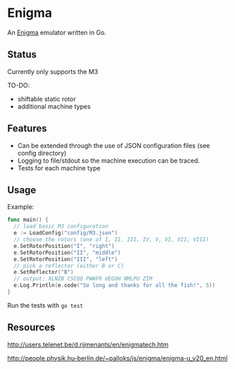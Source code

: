 # Enigma
An [Enigma](https://en.wikipedia.org/wiki/Enigma_machine) emulator written in Go.
## Status
Currently only supports the M3

TO-DO:
- shiftable static rotor
- additional machine types

## Features
- Can be extended through the use of JSON configuration files (see config directory)
- Logging to file/stdout so the machine execution can be traced.
- Tests for each machine type 

## Usage
Example:
```go
func main() {
  // load basic M3 configuration
  e := LoadConfig("config/M3.json")
  // choose the rotors (one of I, II, III, IV, V, VI, VII, VIII)
  e.SetRotorPosition("I", "right")                                                
  e.SetRotorPosition("II", "middle")                                              
  e.SetRotorPosition("III", "left")                                               
  // pick a reflector (either B or C)
  e.SetReflector("B")
  // output: XLNZB CSCQQ PWWFR UEGOH NMLPU ZIM
  e.Log.Println(e.code("So long and thanks for all the fish!", 5)) 
}
```
Run the tests with `go test`
## Resources
http://users.telenet.be/d.rijmenants/en/enigmatech.htm

http://people.physik.hu-berlin.de/~palloks/js/enigma/enigma-u_v20_en.html

